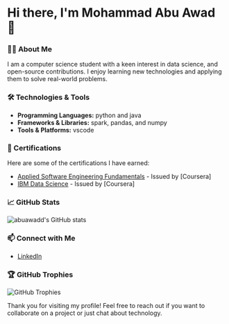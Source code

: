 # Hi there, I'm Mohammad Abu Awad 👋

### 👨‍💻 About Me
I am a computer science student with a keen interest in data science, and open-source contributions. I enjoy learning new technologies and applying them to solve real-world problems.

<!-- 
- 🌱 I’m currently learning **[technology you're currently learning]**
- 👯 I’m looking to collaborate on **open-source projects**
- 📫 How to reach me: **[your email address]**
- ⚡ Fun fact: **[a fun fact about you]**
-->

### 🛠️ Technologies & Tools
- **Programming Languages:** python and java
- **Frameworks & Libraries:** spark, pandas, and numpy
- **Tools & Platforms:** vscode

### 📜 Certifications
Here are some of the certifications I have earned:

- [Applied Software Engineering Fundamentals](https://coursera.org/share/b3a0a11aa5cbc7d6387193019e18f649) - Issued by [Coursera]
- [IBM Data Science](https://coursera.org/share/accec3b27ffc707f6a3c8eb389828d52) - Issued by [Coursera]


### 📈 GitHub Stats
![abuawadd's GitHub stats](https://github-readme-stats.vercel.app/api?username=AbuAwadM&show_icons=true&theme=radical)

### 📫 Connect with Me
- [LinkedIn](https://www.linkedin.com/in/mohammadabuawad)

### 🏆 GitHub Trophies
![GitHub Trophies](https://github-profile-trophy.vercel.app/?username=abuawadd&theme=radical)

<!-- 

### 🔗 Useful Links
- [Portfolio](https://yourportfolio.com)
- [Resume](https://yourresume.com)
-->

Thank you for visiting my profile! Feel free to reach out if you want to collaborate on a project or just chat about technology.
